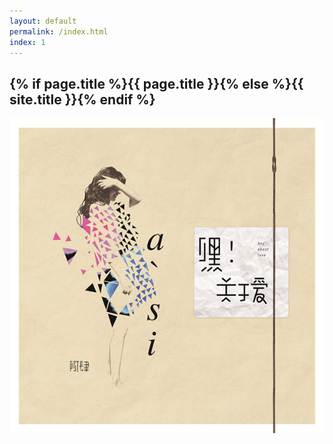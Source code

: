 ```yaml
---
layout: default
permalink: /index.html
index: 1
---
```


<div class="mod" id="bulletin-9314111">
    <div class="hd"><h2><span>{% if page.title %}{{ page.title }}{% else %}{{ site.title }}{% endif %}</span></h2>
    </div>
<div class="bd">
<img src="static/img/index.jpg" width="580px">
</div>
</div>
